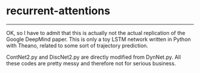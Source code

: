 # recurrent-attentions
---
OK, so I have to admit that this is actually not the actual replication of the Google DeepMind paper.
This is only a toy LSTM network written in Python with Theano, related to some sort of trajectory prediction.

ContNet2.py and DiscNet2.py are directly modified from DynNet.py.  All these codes are pretty messy and therefore
not for serious business.


